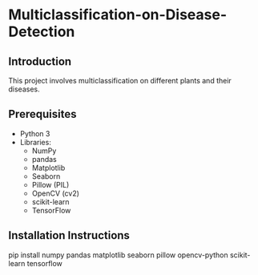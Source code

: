 # Multiclassification-on-Disease-Detection



## Introduction
This project involves multiclassification on different plants and their diseases.

## Prerequisites
- Python 3
- Libraries:
    - NumPy
    - pandas
    - Matplotlib
    - Seaborn
    - Pillow (PIL)
    - OpenCV (cv2)
    - scikit-learn
    - TensorFlow

## Installation Instructions
pip install numpy pandas matplotlib seaborn pillow opencv-python scikit-learn tensorflow
